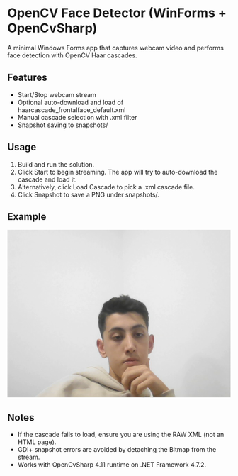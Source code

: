﻿# OpenCV Face Detector (WinForms + OpenCvSharp)

A minimal Windows Forms app that captures webcam video and performs face detection with OpenCV Haar cascades.

## Features
- Start/Stop webcam stream
- Optional auto-download and load of haarcascade_frontalface_default.xml
- Manual cascade selection with .xml filter
- Snapshot saving to snapshots/

## Usage
1. Build and run the solution.
2. Click Start to begin streaming. The app will try to auto-download the cascade and load it.
3. Alternatively, click Load Cascade to pick a .xml cascade file.
4. Click Snapshot to save a PNG under snapshots/.

## Example
![Example](examples/example.png)

## Notes
- If the cascade fails to load, ensure you are using the RAW XML (not an HTML page).
- GDI+ snapshot errors are avoided by detaching the Bitmap from the stream.
- Works with OpenCvSharp 4.11 runtime on .NET Framework 4.7.2.
